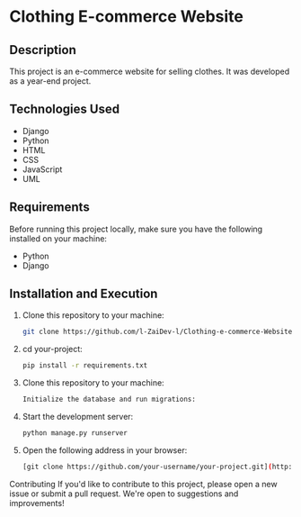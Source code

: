 # Clothing E-commerce Website

## Description
This project is an e-commerce website for selling clothes. It was developed as a year-end project.

## Technologies Used
- Django
- Python
- HTML
- CSS
- JavaScript
- UML

## Requirements
Before running this project locally, make sure you have the following installed on your machine:
- Python
- Django

## Installation and Execution
1. Clone this repository to your machine:
   ```bash
   git clone https://github.com/l-ZaiDev-l/Clothing-e-commerce-Website.git
2. cd your-project:
   ```bash
   pip install -r requirements.txt
3. Clone this repository to your machine:
   ```bash
   Initialize the database and run migrations:
4. Start the development server:
   ```bash
   python manage.py runserver
5. Open the following address in your browser:
   ```bash
   [git clone https://github.com/your-username/your-project.git](http://localhost:8000/)
   
Contributing
If you'd like to contribute to this project, please open a new issue or submit a pull request. We're open to suggestions and improvements!
